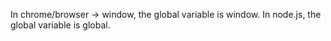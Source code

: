 In chrome/browser -> window, the global variable is window.
In node.js, the global variable is global.